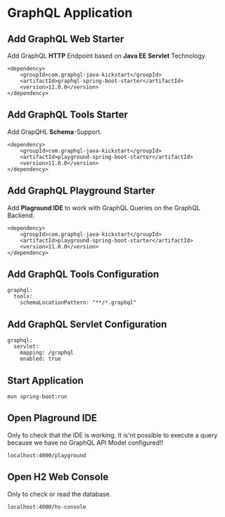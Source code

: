 # GraphQL Application

## Add GraphQL Web Starter 

Add GraphQL **HTTP** Endpoint based on **Java EE Servlet** Technology. 


``` 
<dependency>
	<groupId>com.graphql-java-kickstart</groupId>
	<artifactId>graphql-spring-boot-starter</artifactId>
	<version>11.0.0</version>
</dependency>
```

## Add GraphQL Tools Starter 

Add GrapQHL **Schema**-Support. 

``` 
<dependency>
	<groupId>com.graphql-java-kickstart</groupId>
	<artifactId>playground-spring-boot-starter</artifactId>
	<version>11.0.0</version>
</dependency>
``` 

## Add GraphQL Playground Starter 

Add **Plaground IDE** to work with GraphQL Queries on the GraphQL Backend. 

``` maven
<dependency>
	<groupId>com.graphql-java-kickstart</groupId>
	<artifactId>playground-spring-boot-starter</artifactId>
	<version>11.0.0</version>
</dependency>
```

## Add GraphQL Tools Configuration

``` maven
graphql:
  tools:
    schemaLocationPattern: "**/*.graphql"
```

## Add GraphQL Servlet Configuration

``` maven
graphql:
  servlet:
    mapping: /graphql
    enabled: true
```

## Start Application 

``mvn spring-boot:run``

## Open Plaground IDE

Only to check that the IDE is working. It is'nt possible to execute a query because we have no GraphQL API Model configured!! 

``localhost:4000/playground``

## Open H2 Web Console 

Only to check or read the database. 

``localhost:4000/hs-console``
